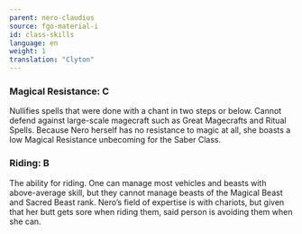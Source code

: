 ```yaml
---
parent: nero-claudius
source: fgo-material-i
id: class-skills
language: en
weight: 1
translation: "Clyton"
---
```


### Magical Resistance: C

Nullifies spells that were done with a chant in two steps or below. Cannot defend against large-scale magecraft such as Great Magecrafts and Ritual Spells.
Because Nero herself has no resistance to magic at all, she boasts a low Magical Resistance unbecoming for the Saber Class.

### Riding: B

The ability for riding. One can manage most vehicles and beasts with above-average skill, but they cannot manage beasts of the Magical Beast and Sacred Beast rank.
Nero’s field of expertise is with chariots, but given that her butt gets sore when riding them, said person is avoiding them when she can.
